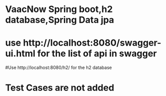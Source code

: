 # VaacNow Spring boot,h2 database,Spring Data jpa

# use http://localhost:8080/swagger-ui.html for the list of api in swagger

#Use http://localhost:8080/h2/ for the h2 database

# Test Cases are not added
